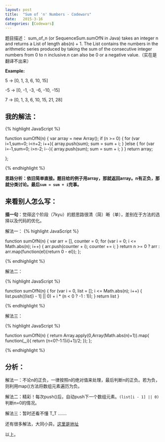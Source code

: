 ```yaml
---
layout: post
title:  "Sum of 'n' Numbers - Codewars"
date:   2015-3-16
categories: [Codewars]
---
```


题目描述：
sum\_of\_n (or SequenceSum.sumOfN in Java) takes an integer n and returns a List of length abs(n) + 1. The List contains the numbers in the arithmetic series produced by taking the sum of the consecutive integer numbers from 0 to n inclusive.n can also be 0 or a negative value.（实在是翻译不出来）

**Example:**

5 -> [0, 1, 3, 6, 10, 15]

-5 -> [0, -1, -3, -6, -10, -15]

7 -> [0, 1, 3, 6, 10, 15, 21, 28]

## 我的解法：
{% highlight JavaScript %}

function sumOfN(n) {
  var array = new Array();
  if (n >= 0) {
    for (var i=1,sum=0; i<n+2; i++){
      array.push(sum);
      sum = sum + i;
    }
  }else {
    for (var i=-1,sum=0; i>n-2; i--){
      array.push(sum);
      sum = sum + i;
    }
  }
  return array;

};

{% endhighlight %}

**思路分析：依旧简单直接。题目给的例子用array，那就返回array。n有正负，那就分类讨论。最后`sum = sum + i`完事。**

## 来看别人怎么写：

**插一句**：觉得这个阶段（7kyu）的题思路很清（简）晰（单），差别在于方法的选择以及代码的优化。

解法一：
{% highlight JavaScript %}

function sumOfN(n) {
  var arr = [],
      counter = 0;
  for (var i = 0; i <= Math.abs(n); i++) {
    arr.push(counter + i);
    counter += i;
  }
  return n >= 0 ? arr : arr.map(function(el){return 0 - el});
};

{% endhighlight %}

解法二：

{% highlight JavaScript %}

function sumOfN(n) {
  for (var i = 0, list = []; i <= Math.abs(n); i++) {
    list.push((list[i - 1] || 0) + i * (n < 0 ? -1 : 1));
  }
  return list
}

{% endhighlight %}

解法三：

{% highlight JavaScript %}

function sumOfN(n) {
  return Array.apply(0,Array(Math.abs(n)+1)).map(
	function(_,i){
		return (n<0?-1:1)*i*(i+1)/2;
	});
};

{% endhighlight %}

## 分析：

解法一：不论n的正负，一律按照n的绝对值来处理，最后判断n的正负。若为负，则利用map()方法将数组元素遍历为负。

解法二：精彩！每次push()后，自动push下一个数组元素。`(list[i - 1] || 0)`判断n=0的情况。

解法三：暂时还看不懂 T_T .......

还有很多解法，大同小异。[这里是地址](http://www.codewars.com/kata/5436f26c4e3d6c40e5000282/train/javascript)

以上。
